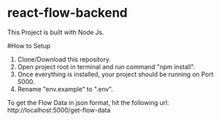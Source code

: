 # react-flow-backend

This Project is built with Node Js.

#How to Setup
1. Clone/Download this repository.
2. Open project root in terminal and run command "npm install".
3. Once everything is installed, your project should be running on Port 5000.
4. Rename "env.example" to ".env".

To get the Flow Data in json format, hit the following url:
http://localhost:5000/get-flow-data
